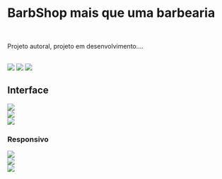 <h1> BarbShop mais que uma barbearia </h1>
<br>
<p>Projeto autoral, projeto em desenvolvimento....</p>
<br>
<h4Tecnologias utilizadas </h4>
<img src="https://img.shields.io/badge/HTML-239120?style=for-the-badge&logo=html5&logoColor=white">
<img src="https://img.shields.io/badge/CSS-239120?&style=for-the-badge&logo=css3&logoColor=white">
<img src="https://img.shields.io/badge/JavaScript-F7DF1E?style=for-the-badge&logo=javascript&logoColor=black" >
<h2>Interface</h2>
<img src="https://github.com/Kaio-gabrieel/BarbShop/blob/main/img/CT1.png?raw=true">
  <br>
  <img src="https://github.com/Kaio-gabrieel/BarbShop/blob/main/img/CT2.png?raw=true">
  <br>
  <img src="https://github.com/Kaio-gabrieel/BarbShop/blob/main/img/CT3.png?raw=true">
<br>
<h3>Responsivo</h3>
<img src="https://github.com/Kaio-gabrieel/BarbShop/blob/main/img/1000094798.jpg?raw=true"> 
  <br>
<img src="https://github.com/Kaio-gabrieel/BarbShop/blob/main/img/1000094799.jpg?raw=true">
  <br>
  <img src="https://github.com/Kaio-gabrieel/BarbShop/blob/main/img/1000094800.jpg?raw=true">


